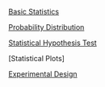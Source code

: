 [Basic Statistics](https://github.com/yangshiteng/StatQuest-Study-Notes/blob/main/Notes/Statistics.md)

[Probability Distribution](https://github.com/yangshiteng/StatQuest-Study-Notes/blob/main/Notes/Probability.md)

[Statistical Hypothesis Test](https://github.com/yangshiteng/StatQuest-Study-Notes/blob/main/Notes/Hypothesis%20test%20list.md)

[Statistical Plots]

[Experimental Design](https://github.com/yangshiteng/StatQuest-Study-Notes/blob/main/Notes/Experimental%20Design.md)
